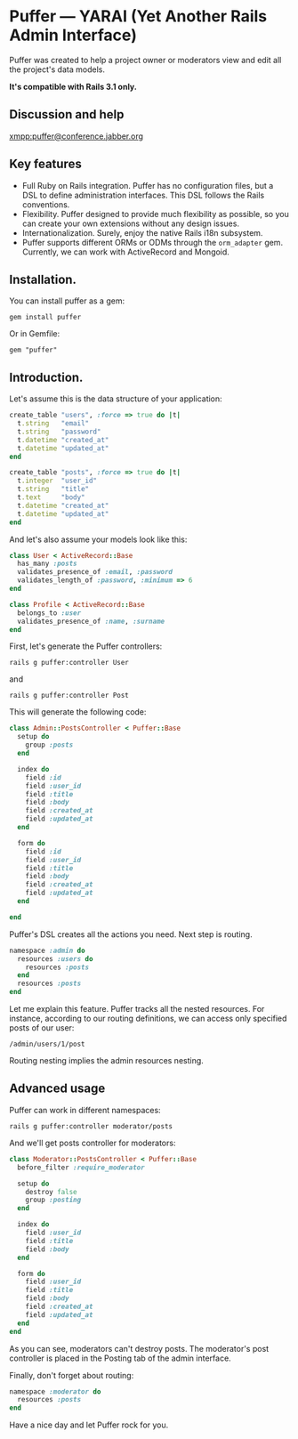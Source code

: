 # Puffer — YARAI (Yet Another Rails Admin Interface)

Puffer was created to help a project owner or moderators view and
edit all the project's data models.

**It's compatible with Rails 3.1 only.**

## Discussion and help

<xmpp:puffer@conference.jabber.org>

## Key features

* Full Ruby on Rails integration. Puffer has no configuration files, but a
DSL to define administration interfaces. This DSL follows the Rails
conventions.
* Flexibility. Puffer designed to provide much flexibility as possible,
so you can create your own extensions without any design issues.
* Internationalization. Surely, enjoy the native Rails i18n subsystem.
* Puffer supports different ORMs or ODMs through the `orm_adapter` gem.
Currently, we can work with ActiveRecord and Mongoid.

## Installation.

You can install puffer as a gem:

`gem install puffer`

Or in Gemfile:

`gem "puffer"`

## Introduction.

Let's assume this is the data structure of your application:

```ruby
create_table "users", :force => true do |t|
  t.string   "email"
  t.string   "password"
  t.datetime "created_at"
  t.datetime "updated_at"
end

create_table "posts", :force => true do |t|
  t.integer  "user_id"
  t.string   "title"
  t.text     "body"
  t.datetime "created_at"
  t.datetime "updated_at"
end
```

And let's also assume your models look like this:

```ruby
class User < ActiveRecord::Base
  has_many :posts
  validates_presence_of :email, :password
  validates_length_of :password, :minimum => 6
end

class Profile < ActiveRecord::Base
  belongs_to :user
  validates_presence_of :name, :surname
end
```

First, let's generate the Puffer controllers:

`rails g puffer:controller User`

and

`rails g puffer:controller Post`

This will generate the following code:

```ruby
class Admin::PostsController < Puffer::Base
  setup do
    group :posts
  end

  index do
    field :id
    field :user_id
    field :title
    field :body
    field :created_at
    field :updated_at
  end

  form do
    field :id
    field :user_id
    field :title
    field :body
    field :created_at
    field :updated_at
  end

end
```

Puffer's DSL creates all the actions you need. Next step is routing.

```ruby
namespace :admin do
  resources :users do
    resources :posts
  end
  resources :posts
end
```

Let me explain this feature. Puffer tracks all the nested resources.
For instance, according to our routing definitions, we can access only
specified posts of our user:

`/admin/users/1/post`

Routing nesting implies the admin resources nesting.

## Advanced usage

Puffer can work in different namespaces:

`rails g puffer:controller moderator/posts`

And we'll get posts controller for moderators:

```ruby
class Moderator::PostsController < Puffer::Base
  before_filter :require_moderator

  setup do
    destroy false
    group :posting
  end

  index do
    field :user_id
    field :title
    field :body
  end

  form do
    field :user_id
    field :title
    field :body
    field :created_at
    field :updated_at
  end
end
```

As you can see, moderators can't destroy posts. The moderator's post
controller is placed in the Posting tab of the admin interface.

Finally, don't forget about routing:

```ruby
namespace :moderator do
  resources :posts
end
```

Have a nice day and let Puffer rock for you.
